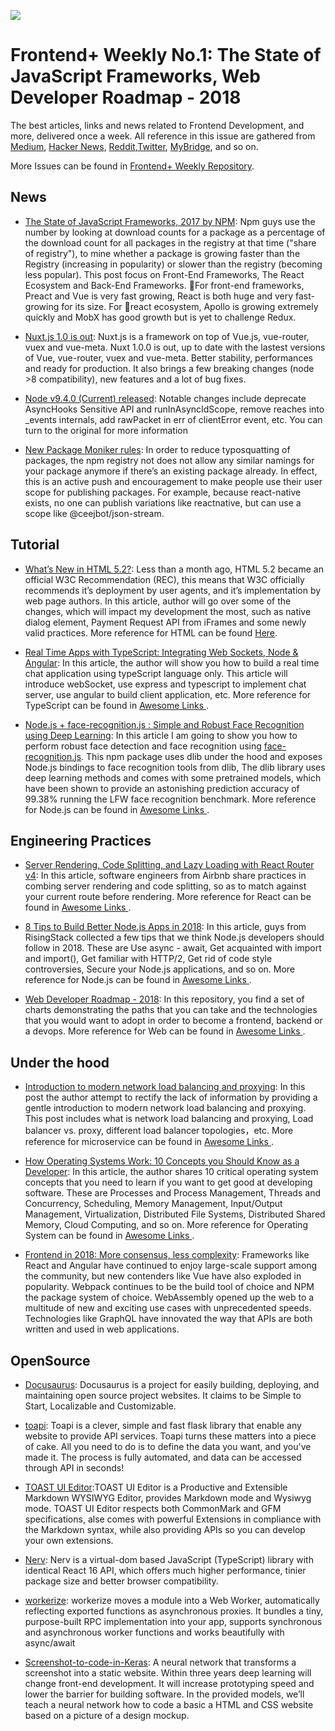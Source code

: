 ![](http://upload-images.jianshu.io/upload_images/1647496-d2946f9aac541857.jpg?imageMogr2/auto-orient/strip%7CimageView2/2/w/1240)

# Frontend+ Weekly No.1: The State of JavaScript Frameworks, Web Developer Roadmap - 2018

The best articles, links and news related to Frontend Development, and more, delivered once a week. All reference in this issue are gathered from [Medium](https://medium.com/@384924552), [Hacker News](https://news.ycombinator.com/news), [Reddit](reddit.com),[Twitter](twitter.com), [MyBridge](mybridge.co), and so on.

More Issues can be found in [Frontend+ Weekly Repository](./README-en.md).

## News

* [The State of JavaScript Frameworks, 2017 by NPM](https://parg.co/UVE): Npm guys use the number by looking at download counts for a package as a percentage of the download count for all packages in the registry at that time ("share of registry"), to mine whether a package is growing faster than the Registry (increasing in popularity) or slower than the registry (becoming less popular). This post focus on Front-End Frameworks, The React Ecosystem and Back-End Frameworks. For front-end frameworks, Preact and Vue is very fast growing, React is both huge and very fast-growing for its size. For react ecosystem, Apollo is growing extremely quickly and MobX has good growth but is yet to challenge Redux.

* [Nuxt.js 1.0 is out](https://parg.co/UtZ): Nuxt.js is a framework on top of Vue.js, vue-router, vuex and vue-meta. Nuxt 1.0.0 is out, up to date with the lastest versions of Vue, vue-router, vuex and vue-meta. Better stability, performances and ready for production. It also brings a few breaking changes (node >8 compatibility), new features and a lot of bug fixes.

- [Node v9.4.0 (Current) released](https://parg.co/UV5): Notable changes include deprecate AsyncHooks Sensitive API and runInAsyncIdScope, remove reaches into \_events internals, add rawPacket in err of clientError event, etc. You can turn to the original for more information

- [New Package Moniker rules](https://parg.co/UVh): In order to reduce typosquatting of packages, the npm registry not does not allow any similar namings for your package anymore if there’s an existing package already. In effect, this is an active push and encouragement to make people use their user scope for publishing packages. For example, because react-native exists, no one can publish variations like reactnative, but can use a scope like @ceejbot/json-stream.

## Tutorial

* [What’s New in HTML 5.2?](https://bitsofco.de/whats-new-in-html-5-2/): Less than a month ago, HTML 5.2 became an official W3C Recommendation (REC), this means that W3C officially recommends it’s deployment by user agents, and it’s implementation by web page authors. In this article, author will go over some of the changes, which will impact my development the most, such as native dialog element, Payment Request API from iFrames and some newly valid practices. More reference for HTML can be found [Here](https://parg.co/UUK).

- [Real Time Apps with TypeScript: Integrating Web Sockets, Node & Angular](https://parg.co/UVr): In this article, the author will show you how to build a real time chat application using typeScript language only. This article will introduce webSocket, use express and typescript to implement chat server, use angular to build client application, etc. More reference for TypeScript can be found in [Awesome Links ](https://github.com/wxyyxc1992/Awesome-Links).

* [Node.js + face-recognition.js : Simple and Robust Face Recognition using Deep Learning](https://parg.co/UVP): In this article I am going to show you how to perform robust face detection and face recognition using [face-recognition.js](https://github.com/justadudewhohacks/face-recognition.js). This npm package uses dlib under the hood and exposes Node.js bindings to face recognition tools from dlib, The dlib library uses deep learning methods and comes with some pretrained models, which have been shown to provide an astonishing prediction accuracy of 99.38% running the LFW face recognition benchmark. More reference for Node.js can be found in [Awesome Links ](https://github.com/wxyyxc1992/Awesome-Links).

## Engineering Practices

* [Server Rendering, Code Splitting, and Lazy Loading with React Router v4](https://parg.co/UVJ): In this article, software engineers from Airbnb share practices in combing server rendering and code splitting, so as to match against your current route before rendering. More reference for React can be found in [Awesome Links ](https://github.com/wxyyxc1992/Awesome-Links).

* [8 Tips to Build Better Node.js Apps in 2018](https://parg.co/UV8): In this article, guys from RisingStack collected a few tips that we think Node.js developers should follow in 2018. These are Use async - await, Get acquainted with import and import(), Get familiar with HTTP/2, Get rid of code style controversies, Secure your Node.js applications, and so on. More reference for Node.js can be found in [Awesome Links ](https://github.com/wxyyxc1992/Awesome-Links).

- [Web Developer Roadmap - 2018](https://github.com/kamranahmedse/developer-roadmap): In this repository, you find a set of charts demonstrating the paths that you can take and the technologies that you would want to adopt in order to become a frontend, backend or a devops. More reference for Web can be found in [Awesome Links ](https://github.com/wxyyxc1992/Awesome-Links).

## Under the hood

* [Introduction to modern network load balancing and proxying](http://t.cn/RQAfr5x): In this post the author attempt to rectify the lack of information by providing a gentle introduction to modern network load balancing and proxying. This post includes what is network load balancing and proxying, Load balancer vs. proxy, different load balancer topologies，etc. More reference for microservice can be found in [Awesome Links ](https://github.com/wxyyxc1992/Awesome-Links).

* [How Operating Systems Work: 10 Concepts you Should Know as a Developer](https://parg.co/UVV): In this article, the author shares 10 critical operating system concepts that you need to learn if you want to get good at developing software. These are Processes and Process Management, Threads and Concurrency, Scheduling, Memory Management, Input/Output Management, Virtualization, Distributed File Systems, Distributed Shared Memory, Cloud Computing, and so on. More reference for Operating System can be found in [Awesome Links ](https://github.com/wxyyxc1992/Awesome-Links).

* [Frontend in 2018: More consensus, less complexity](https://parg.co/UVk): Frameworks like React and Angular have continued to enjoy large-scale support among the community, but new contenders like Vue have also exploded in popularity. Webpack continues to be the build tool of choice and NPM the package system of choice. WebAssembly opened up the web to a multitude of new and exciting use cases with unprecedented speeds. Technologies like GraphQL have innovated the way that APIs are both written and used in web applications.

## OpenSource

* [Docusaurus](https://parg.co/UtL): Docusaurus is a project for easily building, deploying, and maintaining open source project websites. It claims to be Simple to Start, Localizable and Customizable.

- [toapi](https://github.com/gaojiuli/toapi): Toapi is a clever, simple and fast flask library that enable any website to provide API services. Toapi turns these matters into a piece of cake. All you need to do is to define the data you want, and you've made it. The process is fully automated, and data can be accessed through API in seconds!

- [TOAST UI Editor](https://parg.co/UVY):TOAST UI Editor is a Productive and Extensible Markdown WYSIWYG Editor, provides Markdown mode and Wysiwyg mode. TOAST UI Editor respects both CommonMark and GFM specifications, alse comes with powerful Extensions in compliance with the Markdown syntax, while also providing APIs so you can develop your own extensions.

- [Nerv](https://github.com/NervJS/nerv): Nerv is a virtual-dom based JavaScript (TypeScript) library with identical React 16 API, which offers much higher performance, tinier package size and better browser compatibility.

- [workerize](https://github.com/developit/workerize): workerize moves a module into a Web Worker, automatically reflecting exported functions as asynchronous proxies. It bundles a tiny, purpose-built RPC implementation into your app, supports synchronous and asynchronous worker functions and works beautifully with async/await

- [Screenshot-to-code-in-Keras](https://github.com/emilwallner/Screenshot-to-code-in-Keras): A neural network that transforms a screenshot into a static website. Within three years deep learning will change front-end development. It will increase prototyping speed and lower the barrier for building software. In the provided models, we’ll teach a neural network how to code a basic a HTML and CSS website based on a picture of a design mockup.
